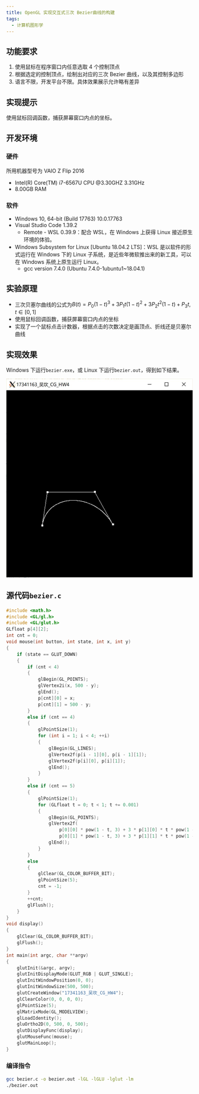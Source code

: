 ```yaml
---
title: OpenGL 实现交互式三次 Bezier曲线的构建
tags:
  - 计算机图形学
---
```


## 功能要求

1. 使用鼠标在程序窗口内任意选取 4 个控制顶点
2. 根据选定的控制顶点，绘制出对应的三次 Bezier 曲线，以及其控制多边形
3. 语言不限，开发平台不限。具体效果展示允许略有差异

## 实现提示

使用鼠标回调函数，捕获屏幕窗口内点的坐标。

## 开发环境

### 硬件

所用机器型号为 VAIO Z Flip 2016

- Intel(R) Core(TM) i7-6567U CPU @3.30GHZ 3.31GHz
- 8.00GB RAM

### 软件

- Windows 10, 64-bit (Build 17763) 10.0.17763
- Visual Studio Code 1.39.2
  - Remote - WSL 0.39.9：配合 WSL，在 Windows 上获得 Linux 接近原生环境的体验。
- Windows Subsystem for Linux [Ubuntu 18.04.2 LTS]：WSL 是以软件的形式运行在 Windows 下的 Linux 子系统，是近些年微软推出来的新工具，可以在 Windows 系统上原生运行 Linux。
  - gcc version 7.4.0 (Ubuntu 7.4.0-1ubuntu1~18.04.1)

## 实验原理

- 三次贝塞尔曲线的公式为$B(t)=P_0(1-t)^3+3P_1t(1-t)^2+3P_2t^2(1-t)+P_3t,t\in [0,1]$
- 使用鼠标回调函数，捕获屏幕窗口内点的坐标
- 实现了一个鼠标点击计数器，根据点击的次数决定是画顶点、折线还是贝塞尔曲线

## 实现效果

Windows 下运行`bezier.exe`，或 Linux 下运行`bezier.out`，得到如下结果。

![1](/assets/image/2019-10-16-1.jpg)

## 源代码`bezier.c`

```c
#include <math.h>
#include <GL/gl.h>
#include <GL/glut.h>
GLfloat p[4][2];
int cnt = 0;
void mouse(int button, int state, int x, int y)
{
	if (state == GLUT_DOWN)
	{
		if (cnt < 4)
		{
			glBegin(GL_POINTS);
			glVertex2i(x, 500 - y);
			glEnd();
			p[cnt][0] = x;
			p[cnt][1] = 500 - y;
		}
		else if (cnt == 4)
		{
			glPointSize(1);
			for (int i = 1; i < 4; ++i)
			{
				glBegin(GL_LINES);
				glVertex2f(p[i - 1][0], p[i - 1][1]);
				glVertex2f(p[i][0], p[i][1]);
				glEnd();
			}
		}
		else if (cnt == 5)
		{
			glPointSize(1);
			for (GLfloat t = 0; t < 1; t += 0.001)
			{
				glBegin(GL_POINTS);
				glVertex2f(
					p[0][0] * pow(1 - t, 3) + 3 * p[1][0] * t * pow(1 - t, 2) + 3 * p[2][0] * t * t * (1 - t) + p[3][0] * pow(t, 3),
					p[0][1] * pow(1 - t, 3) + 3 * p[1][1] * t * pow(1 - t, 2) + 3 * p[2][1] * t * t * (1 - t) + p[3][1] * pow(t, 3));
				glEnd();
			}
		}
		else
		{
			glClear(GL_COLOR_BUFFER_BIT);
			glPointSize(5);
			cnt = -1;
		}
		++cnt;
		glFlush();
	}
}
void display()
{
	glClear(GL_COLOR_BUFFER_BIT);
	glFlush();
}
int main(int argc, char **argv)
{
	glutInit(&argc, argv);
	glutInitDisplayMode(GLUT_RGB | GLUT_SINGLE);
	glutInitWindowPosition(0, 0);
	glutInitWindowSize(500, 500);
	glutCreateWindow("17341163_吴坎_CG_HW4");
	glClearColor(0, 0, 0, 0);
	glPointSize(5);
	glMatrixMode(GL_MODELVIEW);
	glLoadIdentity();
	gluOrtho2D(0, 500, 0, 500);
	glutDisplayFunc(display);
	glutMouseFunc(mouse);
	glutMainLoop();
}
```

### 编译指令

```bash
gcc bezier.c -o bezier.out -lGL -lGLU -lglut -lm
./bezier.out
```

